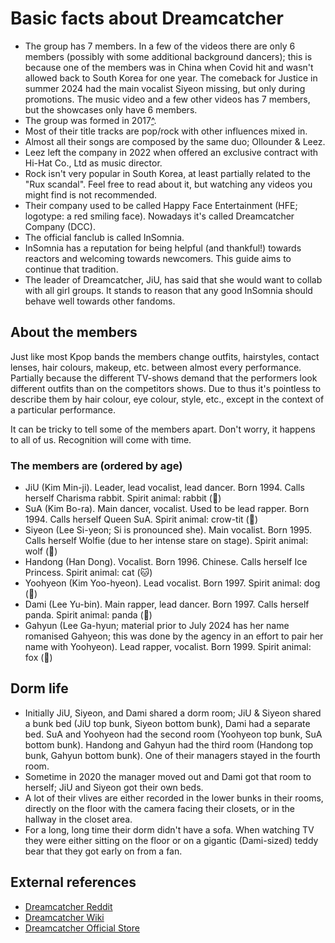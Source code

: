 # Basic facts about Dreamcatcher

* The group has 7 members. In a few of the videos there are only 6 members (possibly with some additional background dancers); this is because one of the members was in China when Covid hit and wasn't allowed back to South Korea for one year.
  The comeback for Justice in summer 2024 had the main vocalist Siyeon missing, but only during promotions. The music video and a few other videos has 7 members, but the showcases only have 6 members.
* The group was formed in 2017[^](A_brief_history_of_Minx.md).
* Most of their title tracks are pop/rock with other influences mixed in.
* Almost all their songs are composed by the same duo; Ollounder & Leez.
* Leez left the company in 2022 when offered an exclusive contract with Hi-Hat Co., Ltd as music director.
* Rock isn't very popular in South Korea, at least partially related to the "Rux scandal". Feel free to read about it, but watching any videos you might find is not recommended.
* Their company used to be called Happy Face Entertainment (HFE; logotype: a red smiling face). Nowadays it's called Dreamcatcher Company (DCC).
* The official fanclub is called InSomnia.
* InSomnia has a reputation for being helpful (and thankful!) towards reactors and welcoming towards newcomers. This guide aims to continue that tradition.
* The leader of Dreamcatcher, JiU, has said that she would want to collab with all girl groups. It stands to reason that any good InSomnia should behave well towards other fandoms.

## About the members

Just like most Kpop bands the members change outfits, hairstyles,
contact lenses, hair colours, makeup, etc. between almost every performance.
Partially because the different TV-shows demand that the performers
look different outfits than on the competitors shows.
Due to thus it's pointless to describe them by hair colour, eye colour, style, etc.,
except in the context of a particular performance.

It can be tricky to tell some of the members apart. Don't worry, it happens to all of us.
Recognition will come with time.

### The members are (ordered by age)

* JiU (Kim Min-ji). Leader, lead vocalist, lead dancer. Born 1994. Calls herself Charisma rabbit. Spirit animal: rabbit (🐰)
* SuA (Kim Bo-ra). Main dancer, vocalist. Used to be lead rapper. Born 1994. Calls herself Queen SuA. Spirit animal: crow-tit (🐥)
* Siyeon (Lee Si-yeon; Si is pronounced she). Main vocalist. Born 1995. Calls herself Wolfie (due to her intense stare on stage). Spirit animal: wolf (🐺)
* Handong (Han Dong). Vocalist. Born 1996. Chinese. Calls herself Ice Princess. Spirit animal: cat (🐱)
* Yoohyeon (Kim Yoo-hyeon). Lead vocalist. Born 1997. Spirit animal: dog (🐶)
* Dami (Lee Yu-bin). Main rapper, lead dancer. Born 1997. Calls herself panda. Spirit animal: panda (🐼)
* Gahyun (Lee Ga-hyun; material prior to July 2024 has her name romanised Gahyeon; this was done by the agency in an effort to pair her name with Yoohyeon). Lead rapper, vocalist. Born 1999. Spirit animal: fox (🦊)

## Dorm life

* Initially JiU, Siyeon, and Dami shared a dorm room; JiU & Siyeon shared a bunk bed (JiU top bunk, Siyeon bottom bunk), Dami had a separate bed.
  SuA and Yoohyeon had the second room (Yoohyeon top bunk, SuA bottom bunk). Handong and Gahyun had the third room (Handong top bunk, Gahyun bottom bunk). One of their managers stayed in the fourth room.
* Sometime in 2020 the manager moved out and Dami got that room to herself; JiU and Siyeon got their own beds.
* A lot of their vlives are either recorded in the lower bunks in their rooms, directly on the floor with the camera facing their closets, or in the hallway in the closet area.
* For a long, long time their dorm didn't have a sofa. When watching TV they were either sitting on the floor or on a gigantic (Dami-sized) teddy bear that they got early on from a fan.

## External references

* [Dreamcatcher Reddit](https://www.reddit.com/r/dreamcatcher/)
* [Dreamcatcher Wiki](https://dreamcatcher.fandom.com/wiki/Home)
* [Dreamcatcher Official Store](https://dreamcatcher.kr/)
